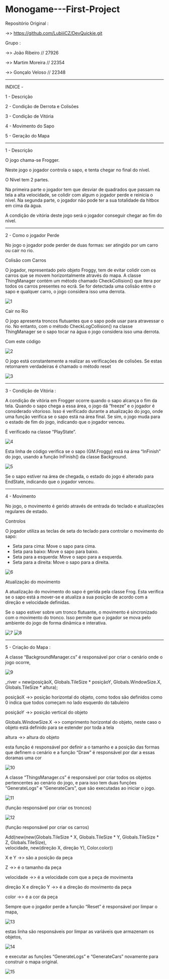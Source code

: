 # Monogame---First-Project

Repositório Original :

 ->> https://github.com/LubiiiCZ/DevQuickie.git

Grupo :

 ->> João Ribeiro // 27926
 
 ->> Martim Moreira // 22354
 
 ->> Gonçalo Veloso // 22348
 
_________________________________________________________________________________
INDICE - 

1 - Descrição

2 - Condição de Derrota e Colisões

3 - Condição de Vitória

4 - Movimento do Sapo

5 - Geração do Mapa

_________________________________________________________________________________

 1 - Descrição 

O jogo chama-se Frogger.

Neste jogo o jogador controla o sapo, e tenta chegar no final do nível.

O Nível tem 2 partes.

Na primeira parte o jogador tem que desviar de quadrados que passam na tela a alta velocidade, se colidir com algum o jogador perde e reinicia o nível.
Na segunda parte, o jogador não pode ter a sua totalidade da hitbox em cima da água.

A condição de vitória deste jogo será o jogador conseguir chegar ao fim do nível.

_________________________________________________________________________________

2 - Como o jogador Perde

No jogo o jogador pode perder de duas formas: ser atingido por um carro ou cair no rio.

Colisão com Carros 

O jogador, representado pelo objeto Froggy, tem de evitar colidir com os carros que se movem horizontalmente através do mapa. A classe ThingManager contém um método chamado CheckCollision() que itera por todos os carros presentes no ecrã. Se for detectada uma colisão entre o sapo e qualquer carro, o jogo considera isso uma derrota.

![1](https://github.com/DigitalGameDevTeam/Monogame---First-Project/assets/148542897/aecc1f05-c3b8-4f88-95d7-79360972e173)

Cair no Rio

O jogo apresenta troncos flutuantes que o sapo pode usar para atravessar o rio. No entanto, com o método CheckLogCollision() na classe ThingManager se o sapo tocar na água o jogo considera isso uma derrota.

Com este código 

![2](https://github.com/DigitalGameDevTeam/Monogame---First-Project/assets/148542897/27d97e55-7ea2-49b9-b66f-32dd410f29df)

O jogo está constantemente a realizar as verificações de colisões. Se estas retornarem verdadeiras é chamado o método reset

![3](https://github.com/DigitalGameDevTeam/Monogame---First-Project/assets/148542897/1b9eb292-160d-4c26-bd9e-b6794ed5989b)

_________________________________________________________________________________

3 - Condição de Vitória :

A condição de vitória em Frogger ocorre quando o sapo alcança o fim da tela. Quando o sapo chega a essa área, o jogo dá “freeze” e o jogador é considerado vitorioso. Isso é verificado durante a atualização do jogo, onde uma função verifica se o sapo está na área final. Se sim, o jogo muda para o estado de fim do jogo, indicando que o jogador venceu.

É verificado na classe “PlayState”.

![4](https://github.com/DigitalGameDevTeam/Monogame---First-Project/assets/148542897/80df7001-fecb-4750-b67a-2894b2ce6d04)

Esta linha de código verifica se o sapo (GM.Froggy) está na área “InFinish” do jogo, usando a função InFinish() da classe Background.

![5](https://github.com/DigitalGameDevTeam/Monogame---First-Project/assets/148542897/2adb0098-cdf6-48d9-a17e-dc70841d4d51)

Se o sapo estiver na área de chegada, o estado do jogo é alterado para EndState, indicando que o jogador venceu.

_________________________________________________________________________________

4 - Movimento

No jogo, o movimento é gerido através de entrada do teclado e atualizações regulares de estado.

Controlos

O jogador utiliza as teclas de seta do teclado para controlar o movimento do sapo: 
- Seta para cima: Move o sapo para cima. 
- Seta para baixo: Move o sapo para baixo. 
- Seta para a esquerda: Move o sapo para a esquerda. 
- Seta para a direita: Move o sapo para a direita.

![6](https://github.com/DigitalGameDevTeam/Monogame---First-Project/assets/148542897/c69aece0-1e1e-4065-b1e0-de86ac44bf96)


Atualização do movimento

A atualização do movimento do sapo é gerida pela classe Frog. Esta verifica se o sapo está a mover-se e atualiza a sua posição de acordo com a direção e velocidade definidas.

Se o sapo estiver sobre um tronco flutuante, o movimento é sincronizado com o movimento do tronco. 
Isso permite que o jogador se mova pelo ambiente do jogo de forma dinâmica e interativa.

![7](https://github.com/DigitalGameDevTeam/Monogame---First-Project/assets/148542897/8275572b-b030-45c4-8b80-974f77189733) ![8](https://github.com/DigitalGameDevTeam/Monogame---First-Project/assets/148542897/4e20a11d-ba43-4d05-be87-f088c72c955b)

_________________________________________________________________________________

 5 - Criação do Mapa : 
	
  A classe “BackgroundManager.cs” é responsável por criar o cenário onde o jogo ocorre, 
  
![9](https://github.com/DigitalGameDevTeam/Monogame---First-Project/assets/148542897/bed34172-3091-44d0-8941-689e2a617575)

_river = new(posiçãoX, Globals.TileSize * posiçãoY, Globals.WindowSize.X, Globals.TileSize * altura);

posiçãoX ->> posição horizontal do objeto, como todos são definidos como 0 indica que todos começam no lado esquerdo do tabuleiro 

posiçãoY ->> posição vertical do objeto 

Globals.WindowSize.X ->> comprimento horizontal do objeto, neste caso o objeto está definido para se
estender por toda a tela

altura ->> altura do objeto 


esta função é responsável por definir a o tamanho e a posição das formas que definem o cenário e a função “Draw” é responsável por dar a essas doramas uma cor 

![10](https://github.com/DigitalGameDevTeam/Monogame---First-Project/assets/148542897/233bc1ba-848e-4cad-99f9-1c3420ccb8e3)

A classe “ThingsManager.cs” é responsável por criar todos os objetos pertencentes ao cenário do jogo, e para isso tem duas funções “GenerateLogs” e “GenerateCars”, que são executadas ao iniciar o jogo.

![11](https://github.com/DigitalGameDevTeam/Monogame---First-Project/assets/148542897/51837583-59b7-474e-a76c-37bd44d24fe2) 

(função responsável por criar os troncos) 

![12](https://github.com/DigitalGameDevTeam/Monogame---First-Project/assets/148542897/3ac8e8e7-08a4-4930-9ab7-241b8deaa594)

(função responsável por criar os carros)




   Add(new(new(Globals.TileSize * X, Globals.TileSize * Y, Globals.TileSize * Z, Globals.TileSize),     
        velocidade, new(direção X, direção Y), Color.color))
	
X e Y ->> são a posição da peça 

Z ->> é o tamanho da peça 

velocidade ->> é a velocidade com que a peça de movimenta

direção X e direção Y ->> é a direção do movimento da peça

color ->> é a cor da peça


Sempre que o jogador perde a função “Reset” é responsável por limpar o mapa, 

![13](https://github.com/DigitalGameDevTeam/Monogame---First-Project/assets/148542897/9b24ba3b-5463-428f-ae38-486c01fe729d)

estas linha são responsáveis por limpar as variáveis que armazenam os objetos,

![14](https://github.com/DigitalGameDevTeam/Monogame---First-Project/assets/148542897/e398c16e-24fc-47fa-b641-3ebef8313ddd)

e executar as funções “GenerateLogs” e “GenerateCars” novamente para construir o mapa original.

![15](https://github.com/DigitalGameDevTeam/Monogame---First-Project/assets/148542897/b8b35958-1c24-42f1-8df4-4e5a49cf476f)


















